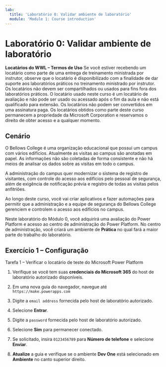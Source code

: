 ```yaml
---
lab:
  title: 'Laboratório 0: Validar ambiente de laboratório'
  module: 'Module 1: Course introduction'
---
```


# Laboratório 0: Validar ambiente de laboratório

**Locatários do WWL – Termos de Uso** Se você estiver recebendo um locatário como parte de uma entrega de treinamento ministrada por instrutor, observe que o locatário é disponibilizado com a finalidade de dar suporte aos laboratórios práticos no treinamento ministrado por instrutor. Os locatários não devem ser compartilhados ou usados para fins fora dos laboratórios práticos. O locatário usado neste curso é um locatário de avaliação e não pode ser usado ou acessado após o fim da aula e não está qualificado para extensão. Os locatários não podem ser convertidos em uma assinatura paga. Os locatários obtidos como parte deste curso permanecem a propriedade da Microsoft Corporation e reservamos o direito de obter acesso e a qualquer momento. 

## Cenário

O Bellows College é uma organização educacional que possui um campus com vários edifícios. Atualmente as visitas ao campus são anotadas em papel. As informações não são coletadas de forma consistente e não há meios de analisar os dados sobre as visitas em todo o campus.

A administração do campus quer modernizar o sistema de registro de visitantes, com controle do acesso aos edifícios pelo pessoal de segurança, além de exigência de notificação prévia e registro de todas as visitas pelos anfitriões. 

Ao longo deste curso, você vai criar aplicativos e fazer automações para permitir que a administração e a equipe de segurança do Bellows College gerenciem e controlem o acesso aos edifícios no campus.

Neste laboratório do Módulo 0, você adquirirá uma avaliação do Power Platform e acesso ao centro de administração do Power Platform. No centro de administração, você criará um ambiente de **Prática** no qual fará a maior parte do trabalho do laboratório.


## Exercício 1 – Configuração

Tarefa 1 – Verificar o locatário de teste do Microsoft Power Platform

1.  Verifique se você tem suas **credenciais do Microsoft 365** do host de laboratório autorizado disponíveis. 

2.  Em uma nova guia do navegador, navegue até `https://make.powerapps.com`

3.  Digite a `email address` fornecida pelo host de laboratório autorizado. 

4.  Selecione **Entrar**. 

5.  Digite a `password` fornecida pelo host de laboratório autorizado. 

6.  Selecione **Sim** para permanecer conectado.

7.  Se solicitado, insira `0123456789` para **Número de telefone** e selecione **Enviar**.

8.  **Atualize** a guia e verifique se o ambiente **Dev One** está selecionado em **Ambiente** no canto superior direito. 

